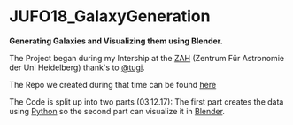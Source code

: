 # JUFO18_GalaxyGeneration
__Generating Galaxies and Visualizing them using Blender.__

The Project began during my Intership at the
[ZAH](https://zah.uni-heidelberg.de/welcome/)
(Zentrum Für Astronomie der Uni Heidelberg) thank's to
[@tugi](https://github.com/tugi).

The Repo we created during that time can be found
[here](https://github.com/HanEmile/Heidelberg)

The Code is split up into two parts (03.12.17): The first part creates the
data using [Python](https://python.org) so the second part can visualize it in
[Blender](https://blender.org).
